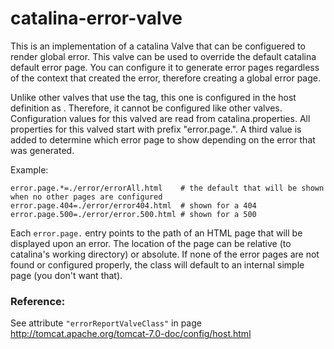 catalina-error-valve
====================

This is an implementation of a catalina Valve that can be configuered to render global error.
This valve can be used to override the default catalina default error page.  You can configure
it to generate error pages regardless of the context that created the error, therefore creating
a global error page.


Unlike other valves that use the <Valve/> tag, this one is configured in the host definition 
as  <Host errorReportValve="..."/>.  Therefore, it cannot be configured like other valves.  
Configuration values for this valved are read from catalina.properties.  All properties for this valved
start with prefix "error.page.".  A third value is added to determine which error page to show depending 
on the error that was generated.

Example:

    error.page.*=./error/errorAll.html    # the default that will be shown when no other pages are configured
    error.page.404=./error/error404.html  # shown for a 404 
    error.page.500=./error/error.500.html # shown for a 500

Each `error.page.` entry points to the path of an HTML page that will be displayed upon an error. 
The location of the page can be relative (to catalina's working directory) or absolute.  If none of the error pages
are not found or configured properly, the class will default to an internal simple page (you don't want that).

### Reference:
See attribute `"errorReportValveClass"` in page 
http://tomcat.apache.org/tomcat-7.0-doc/config/host.html
